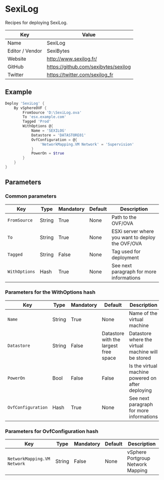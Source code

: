 # SexiLog
Recipes for deploying SexiLog.


| Key              | Value                                 |
| ---------------- | ------------------------------------- |
| Name             | SexiLog                               |
| Editor / Vendor  | SexiBytes                             |
| Website          | http://www.sexilog.fr/                |
| GitHub           | https://github.com/sexibytes/sexilog  |
| Twitter          | https://twitter.com/sexilog_fr        |

## Example

```Powershell
Deploy 'SexiLog' {
    By vSphereOVF {
        FromSource 'D:\SexiLog.ova'
        To 'esx.example.com'
        Tagged 'Prod'
        WithOptions @{
            Name = 'SEXILOG'
            Datastore = 'DATASTORE01'
            OvfConfiguration = @{
                'NetworkMapping.VM Network' = 'Supervision'
            }
            PowerOn = $true
        }
    }
}
```

## Parameters
### Common parameters

| Key             | Type    | Mandatory | Default | Description                                      |
| -------------   | --------| --------- | ------- |------------------------------------------------- |
| `FromSource`    | String  | True      | None    | Path to the OVF/OVA                              |
| `To`            | String  | True      | None    | ESXi server where you want to deploy the OVF/OVA |
| `Tagged`        | String  | False     | None    | Tag used for deployment                          |
| `WithOptions`   | Hash    | True      | None    | See next paragraph  for more informations        |

### Parameters for the WithOptions hash

| Key                  | Type    | Mandatory | Default                                  | Description                                        |
| ------------------   | --------| --------- | ---------------------------------------- |--------------------------------------------------- |
| `Name`               | String  | True      | None                                     | Name of the virtual machine                        |
| `Datastore`          | String  | False     | Datastore with the largest free space    | Datastore where the virtual machine will be stored |
| `PowerOn`            | Bool    | False     | False                                    | Is the virtual machine powered on after deploying  |
| `OvfConfiguration`   | Hash    | True      | None                                     | See next paragraph  for more informations          |

### Parameters for OvfConfiguration hash

| Key                         | Type    | Mandatory | Default                                  | Description                                        |
| -------------------------   | --------| --------- | ---------------------------------------- |--------------------------------------------------- |
| `NetworkMapping.VM Network` | String  | False     | None                                     | vSphere Portgroup Network Mapping                  |
